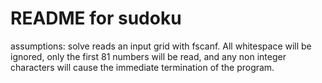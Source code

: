 # README for sudoku

assumptions: solve reads an input grid with fscanf. All whitespace will be ignored, only the first 81 numbers will be read, and any non integer characters will cause the immediate termination of the program.
